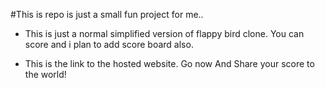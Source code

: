 #This is repo is just a small fun project for me..
- This is just a normal simplified version of flappy bird clone. You can score and i plan to add score board also.

- This is the link to the hosted website. Go now And Share your score to the world!


